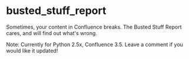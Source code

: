 # busted_stuff_report
Sometimes, your content in Confluence breaks. The Busted Stuff Report cares, and will find out what's wrong.

Note: Currently for Python 2.5x, Confluence 3.5. Leave a comment if you would like it updated!
